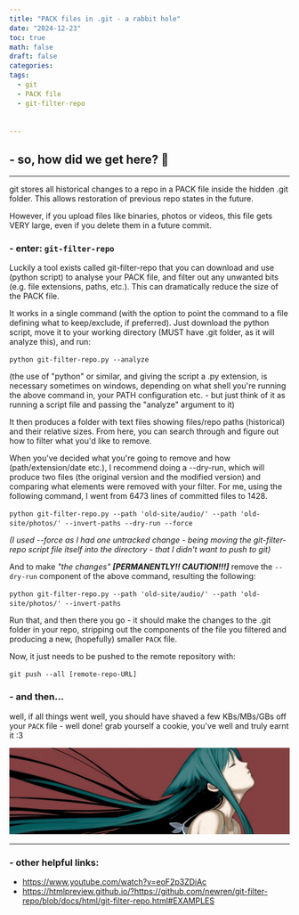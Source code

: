 ```yaml
---
title: "PACK files in .git - a rabbit hole"
date: "2024-12-23"
toc: true
math: false
draft: false
categories:
tags: 
  - git
  - PACK file
  - git-filter-repo


---
```


## - so, how did we get here? :see_no_evil:


---



git stores all historical changes to a repo in a PACK file inside the hidden .git folder. This allows restoration of previous repo states in the future. 

However, if you upload files like binaries, photos or videos, this file gets VERY large, even if you delete them in a future commit. 

### - enter: `git-filter-repo`

Luckily a tool exists called git-filter-repo that you can download and use (python script) to analyse your PACK file, and filter out any unwanted bits (e.g. file extensions, paths, etc.). This can dramatically reduce the size of the PACK file.

It works in a single command (with the option to point the command to a file defining what to keep/exclude, if preferred). Just download the python script, move it to your working directory (MUST have .git folder, as it will analyze this), and run:

`python git-filter-repo.py --analyze`

(the use of "python" or similar, and giving the script a .py extension, is necessary sometimes on windows, depending on what shell you're running the above command in, your PATH configuration etc. - but just think of it as running a script file and passing the "analyze" argument to it)

It then produces a folder with text files showing files/repo paths (historical) and their relative sizes. From here, you can search through and figure out how to filter what you'd like to remove.

When you've decided what you're going to remove and how (path/extension/date etc.), I recommend doing a --dry-run, which will produce two files (the original version and the modified version) and comparing what elements were removed with your filter. For me, using the following command, I went from 6473 lines of committed files to 1428.

`python git-filter-repo.py --path 'old-site/audio/' --path 'old-site/photos/' --invert-paths --dry-run --force`

*(I used --force as I had one untracked change - being moving the git-filter-repo script file itself into the directory - that I didn't want to push to git)*

And to make *"the changes"* ***[PERMANENTLY!! CAUTION!!!]*** remove the `--dry-run` component of the above command, resulting the following:

`python git-filter-repo.py --path 'old-site/audio/' --path 'old-site/photos/' --invert-paths`

Run that, and then there you go - it should make the changes to the .git folder in your repo, stripping out the components of the file you filtered and producing a new, (hopefully) smaller `PACK` file.

Now, it just needs to be pushed to the remote repository with:

`git push --all [remote-repo-URL]`

### - and then... 

well, if all things went well, you should have shaved a few KBs/MBs/GBs off your `PACK` file - well done! grab yourself a cookie, you've well and truly earnt it :3

![saya-congrats](saya-banner.jpeg)

---

### - other helpful links:
- https://www.youtube.com/watch?v=eoF2p3ZDiAc
- https://htmlpreview.github.io/?https://github.com/newren/git-filter-repo/blob/docs/html/git-filter-repo.html#EXAMPLES